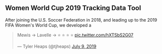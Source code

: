 ## Women World Cup 2019 Tracking Data Tool

After joining the U.S. Soccer Federation in 2018, and leading up to the 2019 FIFA Women's World Cup, we developed a 

<blockquote class="twitter-tweet"><p lang="cy" dir="ltr">Mewis -&gt; Lavelle -&gt; ⭐️ ⭐️ ⭐️ ⭐️ <a href="https://t.co/hXTSbS2G07">pic.twitter.com/hXTSbS2G07</a></p>&mdash; Tyler Heaps (@tjheaps) <a href="https://twitter.com/tjheaps/status/1148642263637155842?ref_src=twsrc%5Etfw">July 9, 2019</a></blockquote> <script async src="https://platform.twitter.com/widgets.js" charset="utf-8"></script>


